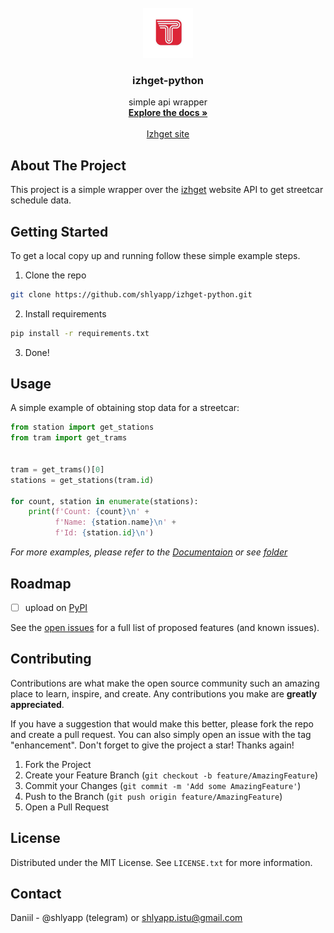 <br />
<div align="center">
  <a href="https://github.com/shlyapp/izhget-python">
    <img src="images/logo.jpg" alt="Logo" width="80" height="80">
  </a>

<h3 align="center">izhget-python</h3>

  <p align="center">
    simple api wrapper
    <br />
    <a href="https://github.com/shlyapp/izhget-python/wiki"><strong>Explore the docs »</strong></a>
    <br />
    <br />
    <a href="https://ижгэт.рф/rasp/">Izhget site</a>
  </p>
</div>

## About The Project
This project is a simple wrapper over the [izhget](https://ижгэт.рф/rasp/) website API to get streetcar schedule data.

## Getting Started
To get a local copy up and running follow these simple example steps.

1. Clone the repo
  ```sh
  git clone https://github.com/shlyapp/izhget-python.git
  ```
2. Install requirements
  ```sh
  pip install -r requirements.txt
  ```
3. Done!

## Usage
A simple example of obtaining stop data for a streetcar:
``` python
from station import get_stations
from tram import get_trams


tram = get_trams()[0]
stations = get_stations(tram.id)

for count, station in enumerate(stations):
    print(f'Count: {count}\n' +
          f'Name: {station.name}\n' +
          f'Id: {station.id}\n')
```

_For more examples, please refer to the [Documentaion](https://github.com/shlyapp/izhget-python/wiki) or see [folder](https://github.com/shlyapp/izhget-python/tree/main/examples)_

## Roadmap
- [ ] upload on [PyPI](https://pypi.org/)

See the [open issues](https://github.com/shlyapp/izhget-python/issues) for a full list of proposed features (and known issues).

## Contributing
Contributions are what make the open source community such an amazing place to learn, inspire, and create. Any contributions you make are **greatly appreciated**.

If you have a suggestion that would make this better, please fork the repo and create a pull request. You can also simply open an issue with the tag "enhancement".
Don't forget to give the project a star! Thanks again!

1. Fork the Project
2. Create your Feature Branch (`git checkout -b feature/AmazingFeature`)
3. Commit your Changes (`git commit -m 'Add some AmazingFeature'`)
4. Push to the Branch (`git push origin feature/AmazingFeature`)
5. Open a Pull Request

## License
Distributed under the MIT License. See `LICENSE.txt` for more information.

## Contact
Daniil - @shlyapp (telegram) or shlyapp.istu@gmail.com
